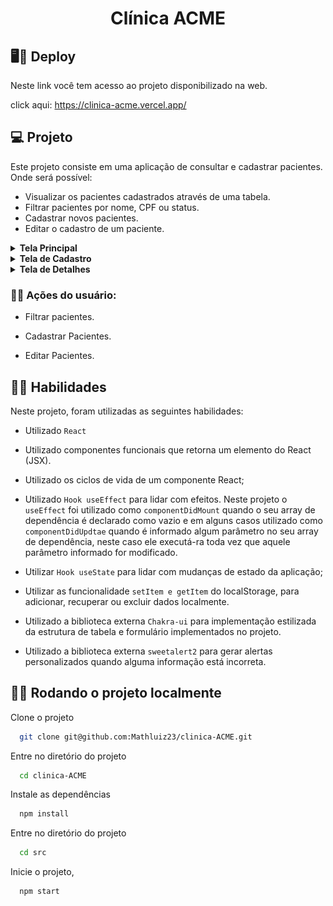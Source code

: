 <h1 align="center"> Clínica ACME </h1>

## 🖥️📱 Deploy

Neste link você tem acesso ao projeto disponibilizado na web.

click aqui: https://clinica-acme.vercel.app/

## 💻 Projeto

Este projeto consiste em uma aplicação de consultar e cadastrar pacientes. Onde será possível:

-   Visualizar os pacientes cadastrados através de uma tabela.
-   Filtrar pacientes por nome, CPF ou status.
-   Cadastrar novos pacientes.
-   Editar o cadastro de um paciente.

<details>
  <summary><strong>Tela Principal</strong></summary><br />
  
  ### Na tela principal você pode visualizar tabela com todos os pacientes cadastrados, contendo informações resumidas sobre cada um deles com:
- Nome
- CPF
- Status

### Pesquisar pacientes cadastrados, filtrando por nome, CPF e status.

### Botão de cadastrar pacientes, levará para uma página de cadastro.

### Clicando em ver detalhes na linha da tabela de cada paciente, levará para uma página de detahes de cada paciente, contendo todas as informações cadastradas.

## ⏯️ Demonstração

<div align="center">
    <img alt="gif de apresentação" src="./assets/main-Page.gif"/>
</div>

</details>

<details>
  <summary><strong>Tela de Cadastro</strong></summary><br />
  
  ### Nesta tela você poderá realizar o cadastro de um novo paciente. Na página inicial, clicando em cadastrar paciente, você é encaminhado para esta página, onde há um formulário com os seguintes campos para preenchimento:
- Nome (obrigatório)
- Email (obrigatório)
- Data de Nascimento (obrigatório)
- CPF (obrigatório)
- Endereço (opcional)
- Cidade (obrigatório)
- Celular (obrigatório)
- Sexo (obrigatório)
- Status (obrigatório)

Após o preenchimento das informações obrigatórias, será possível cadastrar o paciente clicando no botão de Enviar.
Caso todos os campos sejam válidos, você receberá a mensagem `Paciente cadastrado com sucesso` , caso algum dos campos seja inválido ou o CPF informado já tenha sido cadastrado, você receberá uma `mensagem de erro` no campo referente a informação.

### ⏯️ Demonstração

<div align="center">
    <img alt="gif de apresentação" src="./src/assets/mainPage.gif"/>
</div>

</details>

<details>
  <summary><strong>Tela de Detalhes</strong></summary><br />
  
  ### Nesta tela você poderá visualizar as informações completas de cada paciente:
- Nome
- Email
- Data de Nascimento
- CPF
- Endereço
- Cidade
- Celular
- Sexo
- Status

### Também será possível editar o cadastro do paciente. Clicando no botão editar, irá habilitar os campos para modificar as informações. Após feita a alteração, para salvar as alterações, basta clicar no botão salvar(você receberá uma mensagem de confirmação que o paciente foi atualizado).

### ⏯️ Demonstração

<div align="center">
    <img alt="gif de apresentação" src="./assets/details-page.gif"/>
</div>

</details>

### 👨‍💻 Ações do usuário:

-   Filtrar pacientes.

-   Cadastrar Pacientes.

-   Editar Pacientes.

## 👨‍🔧 Habilidades

Neste projeto, foram utilizadas as seguintes habilidades:

-   Utilizado `React`

-   Utilizado componentes funcionais que retorna um elemento do React (JSX).

-   Utilizado os ciclos de vida de um componente React;

-   Utilizado `Hook useEffect` para lidar com efeitos. Neste projeto o `useEffect` foi utilizado como `componentDidMount` quando o seu array de dependência é declarado como vazio e em alguns casos utilizado como `componentDidUpdtae` quando é informado algum parâmetro no seu array de dependência, neste caso ele executá-ra toda vez que aquele parâmetro informado for modificado.

-   Utilizar `Hook useState` para lidar com mudanças de estado da aplicação;

-   Utilizar as funcionalidade `setItem e getItem` do localStorage, para adicionar, recuperar ou excluir dados localmente.

-   Utilizado a biblioteca externa `Chakra-ui` para implementação estilizada da estrutura de tabela e formulário implementados no projeto.

-   Utilizado a biblioteca externa `sweetalert2` para gerar alertas personalizados quando alguma informação está incorreta.

## 👨‍💻 Rodando o projeto localmente

Clone o projeto

```bash
  git clone git@github.com:Mathluiz23/clinica-ACME.git
```

Entre no diretório do projeto

```bash
  cd clinica-ACME
```

Instale as dependências

```bash
  npm install
```

Entre no diretório do projeto

```bash
  cd src
```

Inicie o projeto,

```bash
  npm start
```
